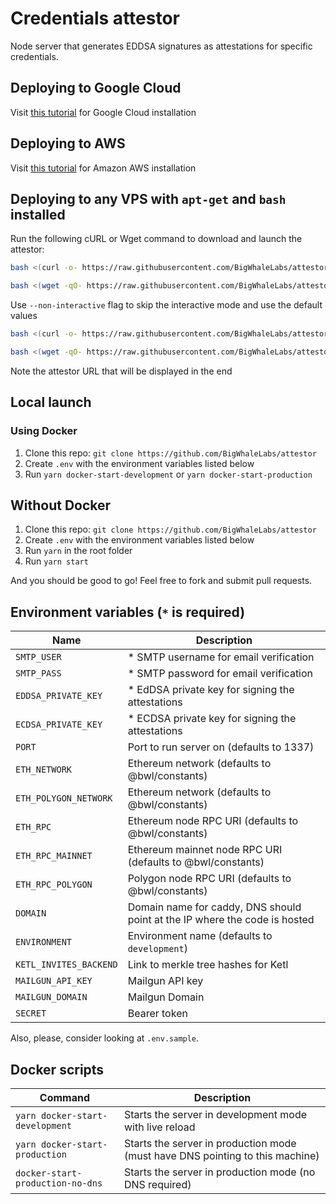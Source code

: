 # Credentials attestor

Node server that generates EDDSA signatures as attestations for specific credentials.

## Deploying to Google Cloud

Visit [this tutorial](./docs/gcp.md) for Google Cloud installation

## Deploying to AWS

Visit [this tutorial](./docs/aws.md) for Amazon AWS installation

## Deploying to any VPS with `apt-get` and `bash` installed

Run the following cURL or Wget command to download and launch the attestor:

```bash
bash <(curl -o- https://raw.githubusercontent.com/BigWhaleLabs/attestor/main/scripts/install.sh)
```

```bash
bash <(wget -qO- https://raw.githubusercontent.com/BigWhaleLabs/attestor/main/scripts/install.sh)
```

Use `--non-interactive` flag to skip the interactive mode and use the default values

```bash
bash <(curl -o- https://raw.githubusercontent.com/BigWhaleLabs/attestor/main/scripts/install.sh) --non-interactive
```

```bash
bash <(wget -qO- https://raw.githubusercontent.com/BigWhaleLabs/attestor/main/scripts/install.sh) --non-interactive
```

Note the attestor URL that will be displayed in the end

## Local launch

### Using Docker

1. Clone this repo: `git clone https://github.com/BigWhaleLabs/attestor`
2. Create `.env` with the environment variables listed below
3. Run `yarn docker-start-development` or `yarn docker-start-production`

## Without Docker

1. Clone this repo: `git clone https://github.com/BigWhaleLabs/attestor`
2. Create `.env` with the environment variables listed below
3. Run `yarn` in the root folder
4. Run `yarn start`

And you should be good to go! Feel free to fork and submit pull requests.

## Environment variables (`*` is required)

| Name                   | Description                                                                |
| ---------------------- | -------------------------------------------------------------------------- |
| `SMTP_USER`            | \* SMTP username for email verification                                    |
| `SMTP_PASS`            | \* SMTP password for email verification                                    |
| `EDDSA_PRIVATE_KEY`    | \* EdDSA private key for signing the attestations                          |
| `ECDSA_PRIVATE_KEY`    | \* ECDSA private key for signing the attestations                          |
| `PORT`                 | Port to run server on (defaults to 1337)                                   |
| `ETH_NETWORK`          | Ethereum network (defaults to @bwl/constants)                              |
| `ETH_POLYGON_NETWORK`  | Ethereum network (defaults to @bwl/constants)                              |
| `ETH_RPC`              | Ethereum node RPC URI (defaults to @bwl/constants)                         |
| `ETH_RPC_MAINNET`      | Ethereum mainnet node RPC URI (defaults to @bwl/constants)                 |
| `ETH_RPC_POLYGON`      | Polygon node RPC URI (defaults to @bwl/constants)                          |
| `DOMAIN`               | Domain name for caddy, DNS should point at the IP where the code is hosted |
| `ENVIRONMENT`          | Environment name (defaults to `development`)                               |
| `KETL_INVITES_BACKEND` | Link to merkle tree hashes for Ketl                                        |
| `MAILGUN_API_KEY`      | Mailgun API key                                                            |
| `MAILGUN_DOMAIN`       | Mailgun Domain                                                             |
| `SECRET`               | Bearer token                                                               |

Also, please, consider looking at `.env.sample`.

## Docker scripts

| Command                          | Description                                                                   |
| -------------------------------- | ----------------------------------------------------------------------------- |
| `yarn docker-start-development`  | Starts the server in development mode with live reload                        |
| `yarn docker-start-production`   | Starts the server in production mode (must have DNS pointing to this machine) |
| `docker-start-production-no-dns` | Starts the server in production mode (no DNS required)                        |
